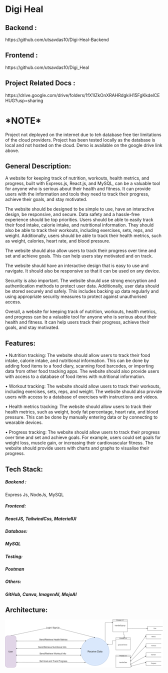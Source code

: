 <h1>Digi Heal </h1>

<h2>Backend :</h2> <p>https://github.com/utsavdas10/Digi-Heal-Backend </p>
<h2>Frontend :</h2> <p>https://github.com/utsavdas10/Digi_Heal </p>
<h2>Project Related Docs :</h2> <p>https://drive.google.com/drive/folders/1fX1IZkOnXRAHRdgkiH15FgKkdelCEHUG?usp=sharing </p>


<h1>*NOTE*</h1>
<p> Project not deployed on the internet due to teh database free tier limitations of the cloud providers. Project has been tested locally as the database is local and not hosted on the cloud. Demo is available on the google drive link above. </p>


<h2>General Description: </h2>


<p>A website for keeping track of nutrition, workouts, health metrics, and progress, built with Express.js, React.js, and MySQL, can be a valuable tool for anyone who is serious about their health and fitness. It can provide users with the information and tools they need to track their progress, achieve their goals, and stay motivated.

The website should be designed to be simple to use, have an interactive design, be responsive, and secure. Data safety and a hassle-free experience should be top priorities.
Users should be able to easily track their food intake, calorie intake, and nutritional information. They should also be able to track their workouts, including exercises, sets, reps, and weight. Additionally, users should be able to track their health metrics, such as weight, calories, heart rate, and blood pressure.

The website should also allow users to track their progress over time and set and achieve goals. This can help users stay motivated and on track.

The website should have an interactive design that is easy to use and navigate. It should also be responsive so that it can be used on any device.

Security is also important. The website should use strong encryption and authentication methods to protect user data. Additionally, user data should be stored securely and safely. This includes backing up data regularly and using appropriate security measures to protect against unauthorised access.

Overall, a website for keeping track of nutrition, workouts, health metrics, and progress can be a valuable tool for anyone who is serious about their health and fitness. It can help users track their progress, achieve their goals, and stay motivated. </p>





<h2>Features:</h2>

<p>
•	Nutrition tracking: The website should allow users to track their food intake, calorie intake, and nutritional information. This can be done by adding food items to a food diary, scanning food barcodes, or importing data from other food tracking apps. The website should also provide users with access to a database of food items with nutritional information.

•	Workout tracking: The website should allow users to track their workouts, including exercises, sets, reps, and weight. The website should also provide users with access to a database of exercises with instructions and videos.

•	Health metrics tracking: The website should allow users to track their health metrics, such as weight, body fat percentage, heart rate, and blood pressure. This can be done by manually entering data or by connecting to wearable devices.

•	Progress tracking: The website should allow users to track their progress over time and set and achieve goals. For example, users could set goals for weight loss, muscle gain, or increasing their cardiovascular fitness. The website should provide users with charts and graphs to visualise their progress.

</p>


<h2>Tech Stack: </h2>

<h5>Backend :</h5>  <p>Express Js, NodeJs, MySQL </p>
<h5>Frontend: <h5> <p>ReactJS, TailwindCss, MaterialUI</p>
<h5>Database: <h5> <p>MySQL</p>
<h5>Testing: <h5> <p>Postman</p>
<h5>Others: <h5> <p>GitHub, Canva, ImagenAI, MojoAI</p>


<h2> Architecture: </h2>

![Architecture](./Level_1.drawio.png)
